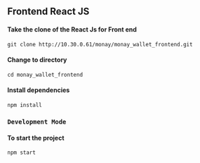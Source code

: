 ## Frontend React JS

#### Take the clone of the React Js for Front end
```
git clone http://10.30.0.61/monay/monay_wallet_frontend.git
```

#### Change to directory
```
cd monay_wallet_frontend
```

#### Install dependencies
```
npm install
```

### `Development Mode`

#### To start the project
```
npm start
```